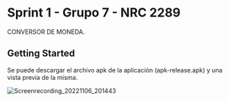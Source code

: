 # Sprint 1 - Grupo 7 - NRC 2289

CONVERSOR DE MONEDA.

## Getting Started

Se puede descargar el archivo apk de la aplicación (apk-release.apk) y una vista previa de la misma.

![Screenrecording_20221106_201443](https://user-images.githubusercontent.com/113074370/200211591-7a0738c1-452f-41ad-9fa2-2c80f52c5f5b.gif)

